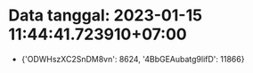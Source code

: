 # Data tanggal: 2023-01-15 11:44:41.723910+07:00

* {'ODWHszXC2SnDM8vn': 8624, '4BbGEAubatg9lifD': 11866}
